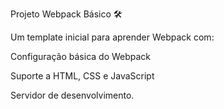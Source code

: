 Projeto Webpack Básico 🛠️

Um template inicial para aprender Webpack com:

Configuração básica do Webpack

Suporte a HTML, CSS e JavaScript

Servidor de desenvolvimento.
